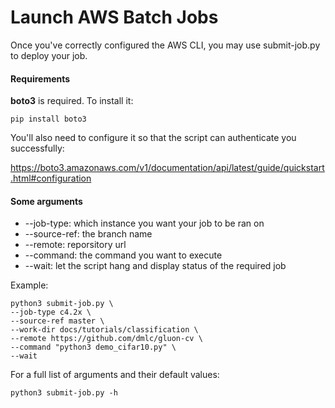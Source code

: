 # Launch AWS Batch Jobs

Once you've correctly configured the AWS CLI, you may use submit-job.py to deploy your job.

#### Requirements

**boto3** is required. To install it:

```shell
pip install boto3
```

You'll also need to configure it so that the script can authenticate you successfully:

https://boto3.amazonaws.com/v1/documentation/api/latest/guide/quickstart.html#configuration

#### Some arguments

* --job-type: which instance you want your job to be ran on
* --source-ref: the branch name
* --remote: reporsitory url
* --command: the command you want to execute
* --wait: let the script hang and display status of the required job

Example:

```shell
python3 submit-job.py \
--job-type c4.2x \
--source-ref master \
--work-dir docs/tutorials/classification \
--remote https://github.com/dmlc/gluon-cv \
--command "python3 demo_cifar10.py" \
--wait
```

For a full list of arguments and their default values:

```shell
python3 submit-job.py -h
```

